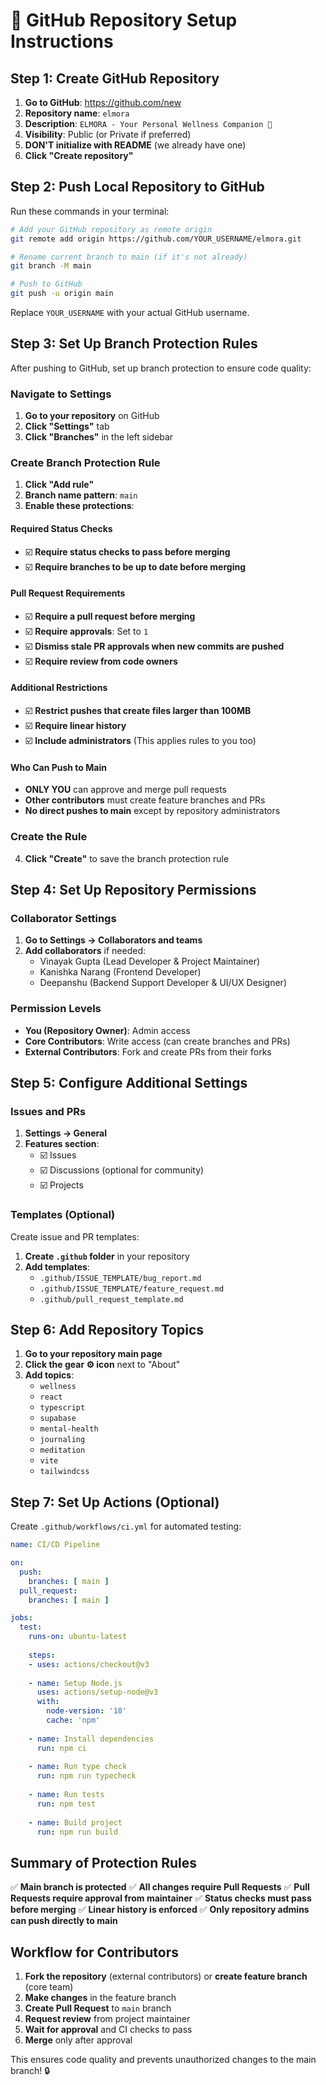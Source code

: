 # 🚀 GitHub Repository Setup Instructions

## Step 1: Create GitHub Repository

1. **Go to GitHub**: https://github.com/new
2. **Repository name**: `elmora`
3. **Description**: `ELMORA - Your Personal Wellness Companion 🌸`
4. **Visibility**: Public (or Private if preferred)
5. **DON'T initialize with README** (we already have one)
6. **Click "Create repository"**

## Step 2: Push Local Repository to GitHub

Run these commands in your terminal:

```bash
# Add your GitHub repository as remote origin
git remote add origin https://github.com/YOUR_USERNAME/elmora.git

# Rename current branch to main (if it's not already)
git branch -M main

# Push to GitHub
git push -u origin main
```

Replace `YOUR_USERNAME` with your actual GitHub username.

## Step 3: Set Up Branch Protection Rules

After pushing to GitHub, set up branch protection to ensure code quality:

### Navigate to Settings
1. **Go to your repository** on GitHub
2. **Click "Settings"** tab
3. **Click "Branches"** in the left sidebar

### Create Branch Protection Rule
1. **Click "Add rule"**
2. **Branch name pattern**: `main`
3. **Enable these protections**:

#### Required Status Checks
- ☑️ **Require status checks to pass before merging**
- ☑️ **Require branches to be up to date before merging**

#### Pull Request Requirements
- ☑️ **Require a pull request before merging**
- ☑️ **Require approvals**: Set to `1`
- ☑️ **Dismiss stale PR approvals when new commits are pushed**
- ☑️ **Require review from code owners**

#### Additional Restrictions
- ☑️ **Restrict pushes that create files larger than 100MB**
- ☑️ **Require linear history**
- ☑️ **Include administrators** (This applies rules to you too)

#### Who Can Push to Main
- **ONLY YOU** can approve and merge pull requests
- **Other contributors** must create feature branches and PRs
- **No direct pushes to main** except by repository administrators

### Create the Rule
4. **Click "Create"** to save the branch protection rule

## Step 4: Set Up Repository Permissions

### Collaborator Settings
1. **Go to Settings → Collaborators and teams**
2. **Add collaborators** if needed:
   - Vinayak Gupta (Lead Developer & Project Maintainer)
   - Kanishka Narang (Frontend Developer)
   - Deepanshu (Backend Support Developer & UI/UX Designer)

### Permission Levels
- **You (Repository Owner)**: Admin access
- **Core Contributors**: Write access (can create branches and PRs)
- **External Contributors**: Fork and create PRs from their forks

## Step 5: Configure Additional Settings

### Issues and PRs
1. **Settings → General**
2. **Features section**:
   - ☑️ Issues
   - ☑️ Discussions (optional for community)
   - ☑️ Projects

### Templates (Optional)
Create issue and PR templates:

1. **Create `.github` folder** in your repository
2. **Add templates**:
   - `.github/ISSUE_TEMPLATE/bug_report.md`
   - `.github/ISSUE_TEMPLATE/feature_request.md`
   - `.github/pull_request_template.md`

## Step 6: Add Repository Topics

1. **Go to your repository main page**
2. **Click the gear ⚙️ icon** next to "About"
3. **Add topics**:
   - `wellness`
   - `react`
   - `typescript`
   - `supabase`
   - `mental-health`
   - `journaling`
   - `meditation`
   - `vite`
   - `tailwindcss`

## Step 7: Set Up Actions (Optional)

Create `.github/workflows/ci.yml` for automated testing:

```yaml
name: CI/CD Pipeline

on:
  push:
    branches: [ main ]
  pull_request:
    branches: [ main ]

jobs:
  test:
    runs-on: ubuntu-latest
    
    steps:
    - uses: actions/checkout@v3
    
    - name: Setup Node.js
      uses: actions/setup-node@v3
      with:
        node-version: '18'
        cache: 'npm'
    
    - name: Install dependencies
      run: npm ci
    
    - name: Run type check
      run: npm run typecheck
    
    - name: Run tests
      run: npm test
    
    - name: Build project
      run: npm run build
```

## Summary of Protection Rules

✅ **Main branch is protected**
✅ **All changes require Pull Requests**
✅ **Pull Requests require approval from maintainer**
✅ **Status checks must pass before merging**
✅ **Linear history is enforced**
✅ **Only repository admins can push directly to main**

## Workflow for Contributors

1. **Fork the repository** (external contributors) or **create feature branch** (core team)
2. **Make changes** in the feature branch
3. **Create Pull Request** to `main` branch
4. **Request review** from project maintainer
5. **Wait for approval** and CI checks to pass
6. **Merge** only after approval

This ensures code quality and prevents unauthorized changes to the main branch! 🔒